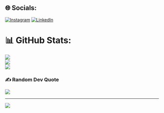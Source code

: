 

## 🌐 Socials:
[![Instagram](https://img.shields.io/badge/Instagram-%23E4405F.svg?logo=Instagram&logoColor=white)](https://instagram.com/hossein.tabaie?igshid=OGQ5ZDc2ODk2ZA==) [![LinkedIn](https://img.shields.io/badge/LinkedIn-%230077B5.svg?logo=linkedin&logoColor=white)](https://www.linkedin.com/in/hossein-kazemi-tabaie?utm_source=share&utm_campaign=share_via&utm_content=profile&utm_medium=android_app)


# 📊 GitHub Stats:
![](https://github-readme-stats.vercel.app/api?username=hosseinkazemi99&theme=radical&hide_border=false&include_all_commits=false&count_private=false)<br/>
![](https://github-readme-streak-stats.herokuapp.com/?user=hosseinkazemi99&theme=radical&hide_border=false)<br/>
![](https://github-readme-stats.vercel.app/api/top-langs/?username=hosseinkazemi99&theme=radical&hide_border=false&include_all_commits=false&count_private=false&layout=compact)


### ✍️ Random Dev Quote
![](https://quotes-github-readme.vercel.app/api?type=horizontal&theme=radical)

---
[![](https://visitcount.itsvg.in/api?id=hosseinkazemi99&label=Profile%20Views&color=12&icon=2&pretty=false)](https://visitcount.itsvg.in)
